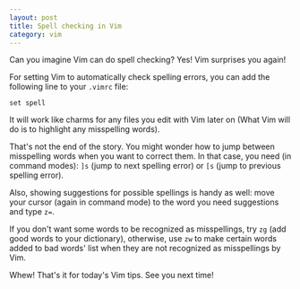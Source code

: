 ```yaml
---
layout: post
title: Spell checking in Vim
category: vim
---
```


Can you imagine Vim can do spell checking? Yes! Vim surprises you again!

For setting Vim to automatically check spelling errors, you can add the following line to your `.vimrc` file:

	set spell
It will work like charms for any files you edit with Vim later on (What Vim will do is to highlight any misspelling
words). 

That's not the end of the story. You might wonder how to jump between misspelling words when you want to correct them. 
In that case, you need (in command modes): `]s` (jump to next spelling error) or `[s` (jump to previous spelling error).

Also, showing suggestions for possible spellings is handy as well: move your cursor (again in command mode) to the word you need suggestions and type 
`z=`. 

If you don't want some words to be recognized as misspellings, try `zg` (add good words to your dictionary), otherwise, use `zw` to make 
certain words added to bad words' list when they are not recognized as misspellings by Vim.

Whew! That's it for today's Vim tips. See you next time!
